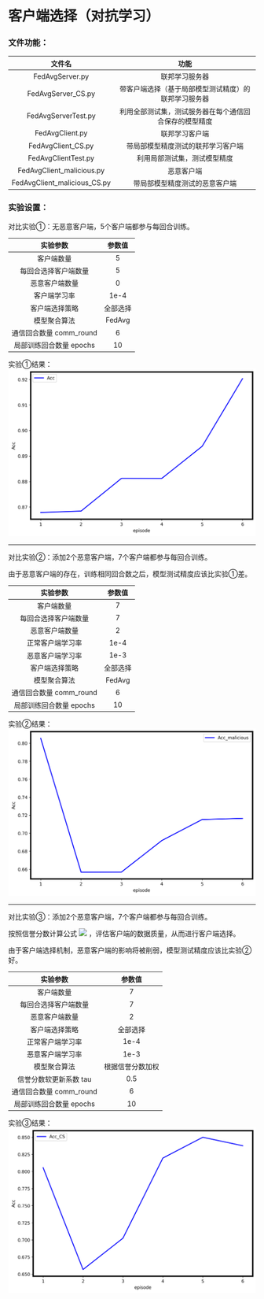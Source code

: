 # 客户端选择（对抗学习）

### 文件功能：
<div align='center'>

|            文件名            |                          功能                          |
| :--------------------------: | :----------------------------------------------------: |
|       FedAvgServer.py        |                     联邦学习服务器                     |
|      FedAvgServer_CS.py      |  带客户端选择（基于局部模型测试精度）的联邦学习服务器  |
|     FedAvgServerTest.py      | 利用全部测试集，测试服务器在每个通信回合保存的模型精度 |
|       FedAvgClient.py        |                     联邦学习客户端                     |
|      FedAvgClient_CS.py      |           带局部模型精度测试的联邦学习客户端           |
|     FedAvgClientTest.py      |              利用局部测试集，测试模型精度              |
|  FedAvgClient_malicious.py   |                       恶意客户端                       |
| FedAvgClient_malicious_CS.py |             带局部模型精度测试的恶意客户端             |
</div>

### 实验设置：

对比实验①：无恶意客户端，5个客户端都参与每回合训练。

<div align='center'>

|        实验参数         |  参数值  |
| :---------------------: | :------: |
|       客户端数量        |    5     |
|  每回合选择客户端数量   |    5     |
|     恶意客户端数量      |    0     |
|     客户端学习率      |    1e-4 |
|     客户端选择策略      | 全部选择 |
|      模型聚合算法       |  FedAvg  |
| 通信回合数量 comm_round |    6     |
| 局部训练回合数量 epochs |    10    |
</div>

实验①结果：
![Acc](https://github.com/AkyuC/FedML-FK/blob/client_selection/FedAvg/Server/Acc.png)

---

对比实验②：添加2个恶意客户端，7个客户端都参与每回合训练。

由于恶意客户端的存在，训练相同回合数之后，模型测试精度应该比实验①差。

<div align='center'>

|        实验参数         |  参数值  |
| :---------------------: | :------: |
|       客户端数量        |    7     |
|  每回合选择客户端数量   |    7     |
|     恶意客户端数量      |    2     |
|     正常客户端学习率      |    1e-4     |
|     恶意客户端学习率      |    1e-3     |
|     客户端选择策略      | 全部选择 |
|      模型聚合算法       |  FedAvg  |
| 通信回合数量 comm_round |    6     |
| 局部训练回合数量 epochs |    10    |
</div>

实验②结果：
![Acc_malicious](https://github.com/AkyuC/FedML-FK/blob/client_selection/FedAvg/Server/Acc_malicious.png)

---

对比实验③：添加2个恶意客户端，7个客户端都参与每回合训练。

按照信誉分数计算公式
![](http://latex.codecogs.com/svg.latex?score=(1-\\tau)\\cdot(acc-new_{acc})+\\tau\\cdot(acc-old_{acc}))
，评估客户端的数据质量，从而进行客户端选择。

由于客户端选择机制，恶意客户端的影响将被削弱，模型测试精度应该比实验②好。

<div align='center'>

|        实验参数         |      参数值      |
| :---------------------: | :--------------: |
|       客户端数量        |        7         |
|  每回合选择客户端数量   |        7         |
|     恶意客户端数量      |        2         |
|     客户端选择策略      |     全部选择     |
|     正常客户端学习率      |    1e-4     |
|     恶意客户端学习率      |    1e-3     |
|      模型聚合算法       | 根据信誉分数加权 |
|   信誉分数软更新系数 tau |       0.5        |
| 通信回合数量 comm_round |        6         |
| 局部训练回合数量 epochs |        10        |
</div>

实验③结果：
![Acc_CS](https://github.com/AkyuC/FedML-FK/blob/client_selection/FedAvg/Server/Acc_CS.png)
